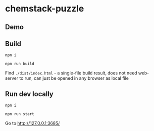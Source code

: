# chemstack-puzzle

## Demo



## Build

`npm i`

`npm run build`

Find `./dist/index.html` - a single-file build result, 
does not need web-server to run, 
can just be opened in any browser as local file

## Run dev locally

`npm i`

`npm run start`

Go to http://127.0.0.1:3685/
